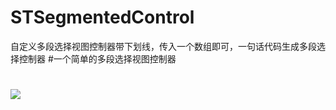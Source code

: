 # STSegmentedControl
自定义多段选择视图控制器带下划线，传入一个数组即可，一句话代码生成多段选择控制器 
#一个简单的多段选择视图控制器
#
![](https://github.com/guodongxiaren/ImageCache/raw/master/Logo/foryou.gif)  

